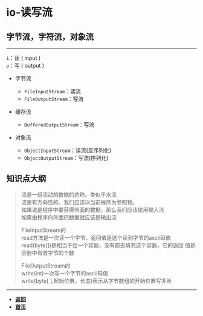 # io-读写流

## 字节流，字符流，对象流

---

`i`：读 ( input )  
`o`：写 ( output )  

- 字节流  
  - `FileInputStream`：读流  
  - `FileOutputStream`：写流  

- 缓存流  
  - `BufferedOutputStream`：写流  

- 对象流  
  - `ObjectInputStream`：读流(反序列化)  
  - `ObjectOutputStream`：写流(序列化)  

## 知识点大纲

> 流是一组流动的数据的总称。类似于水流  
流是有方向性的。我们应该以当前程序为参照物。  
如果说是程序中要获得外面的数据，那么我们应该使用输入流  
如果由程序向外面扔数据就应该是输出流  
>  
> FileInputStream的  
> read方法是一次读一个字节，返回值是这个读到字节的ascii码值  
read(byte[])是相当于给一个容器，没有都去填充这个容器，它的返回  值是容器中有效字节的个数  
>  
> FileOutputStream的  
write(int)一次写一个字节的ascii码值  
write(byte[ ],起始位置，长度)表示从字节数组的开始位置写多长  

---

- [**返回**](https://code.aliyun.com/kangxianghui/studywrod/tree/master/%E5%A4%A7%E4%BA%8C%E5%AD%A6%E4%B9%A0%E7%9F%A5%E8%AF%86%E7%82%B9/java)
- [**首页**](https://code.aliyun.com/kangxianghui/studywrod/tree/master)
